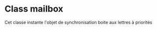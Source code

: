 Class mailbox
=============

Cet classe instante l'objet de synchronisation boite aux lettres à priorités
